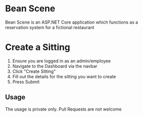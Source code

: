 # Bean Scene

Bean Scene is an ASP.NET Core application which functions as a reservation system for a fictional restaurant

# Create a Sitting

1. Ensure you are logged in as an admin/employee
2. Navigate to the Dashboard via the navbar
3. Click "Create Sitting"
4. Fill out the details for the sitting you want to create
5. Press Submit

## Usage

The usage is private only. Pull Requests are not welcome
